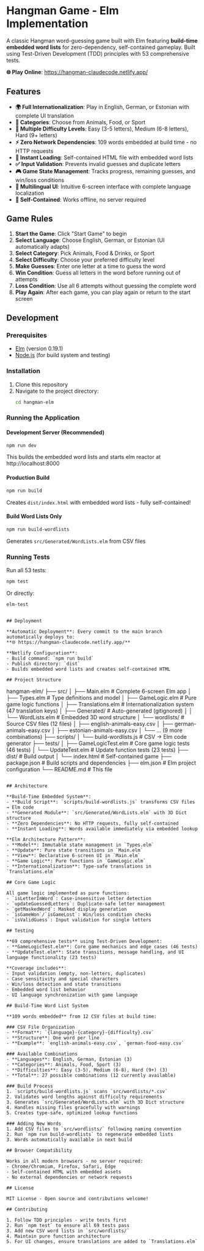 # Hangman Game - Elm Implementation

A classic Hangman word-guessing game built with Elm featuring **build-time embedded word lists** for zero-dependency, self-contained gameplay. Built using Test-Driven Development (TDD) principles with 53 comprehensive tests.

**🌐 Play Online**: https://hangman-claudecode.netlify.app/

## Features

- **🌍 Full Internationalization**: Play in English, German, or Estonian with complete UI translation
- **📂 Categories**: Choose from Animals, Food, or Sport
- **🎯 Multiple Difficulty Levels**: Easy (3-5 letters), Medium (6-8 letters), Hard (9+ letters)
- **⚡ Zero Network Dependencies**: 109 words embedded at build time - no HTTP requests
- **🚀 Instant Loading**: Self-contained HTML file with embedded word lists
- **✅ Input Validation**: Prevents invalid guesses and duplicate letters
- **🎮 Game State Management**: Tracks progress, remaining guesses, and win/loss conditions
- **🎨 Multilingual UI**: Intuitive 6-screen interface with complete language localization
- **📱 Self-Contained**: Works offline, no server required

## Game Rules

1. **Start the Game**: Click "Start Game" to begin
2. **Select Language**: Choose English, German, or Estonian (UI automatically adapts)
3. **Select Category**: Pick Animals, Food & Drinks, or Sport
4. **Select Difficulty**: Choose your preferred difficulty level
5. **Make Guesses**: Enter one letter at a time to guess the word
6. **Win Condition**: Guess all letters in the word before running out of attempts
7. **Loss Condition**: Use all 6 attempts without guessing the complete word
8. **Play Again**: After each game, you can play again or return to the start screen

## Development

### Prerequisites

- [Elm](https://guide.elm-lang.org/install/elm.html) (version 0.19.1)
- [Node.js](https://nodejs.org/) (for build system and testing)

### Installation

1. Clone this repository
2. Navigate to the project directory:
   ```bash
   cd hangman-elm
   ```

### Running the Application

#### Development Server (Recommended)
```bash
npm run dev
```
This builds the embedded word lists and starts elm reactor at http://localhost:8000

#### Production Build
```bash
npm run build
```
Creates `dist/index.html` with embedded word lists - fully self-contained!

#### Build Word Lists Only
```bash
npm run build-wordlists
```
Generates `src/Generated/WordLists.elm` from CSV files

### Running Tests

Run all 53 tests:
```bash
npm test
```
Or directly:
```bash
elm-test
```
```

## Deployment

**Automatic Deployment**: Every commit to the main branch automatically deploys to:
**🌐 https://hangman-claudecode.netlify.app/**

**Netlify Configuration**:
- Build command: `npm run build`
- Publish directory: `dist`
- Builds embedded word lists and creates self-contained HTML

## Project Structure

```
hangman-elm/
├── src/
│   ├── Main.elm              # Complete 6-screen Elm app
│   ├── Types.elm             # Type definitions and model
│   ├── GameLogic.elm         # Pure game logic functions
│   ├── Translations.elm      # Internationalization system (47 translation keys)
│   ├── Generated/            # Auto-generated (gitignored)
│   │   └── WordLists.elm     # Embedded 3D word structure
│   └── wordlists/            # Source CSV files (12 files)
│       ├── english-animals-easy.csv
│       ├── german-animals-easy.csv
│       ├── estonian-animals-easy.csv
│       └── ... (9 more combinations)
├── scripts/
│   └── build-wordlists.js    # CSV → Elm code generator
├── tests/
│   ├── GameLogicTest.elm     # Core game logic tests (46 tests)
│   └── UpdateTest.elm        # Update function tests (23 tests)
├── dist/                     # Build output
│   └── index.html           # Self-contained game
├── package.json              # Build scripts and dependencies
├── elm.json                  # Elm project configuration
└── README.md                 # This file
```

## Architecture

**Build-Time Embedded System**:
- **Build Script**: `scripts/build-wordlists.js` transforms CSV files → Elm code
- **Generated Module**: `src/Generated/WordLists.elm` with 3D Dict structure
- **Zero Dependencies**: No HTTP requests, fully self-contained
- **Instant Loading**: Words available immediately via embedded lookup

**Elm Architecture Pattern**:
- **Model**: Immutable state management in `Types.elm`
- **Update**: Pure state transitions in `Main.elm`
- **View**: Declarative 6-screen UI in `Main.elm`
- **Game Logic**: Pure functions in `GameLogic.elm`
- **Internationalization**: Type-safe translations in `Translations.elm`

## Core Game Logic

All game logic implemented as pure functions:
- `isLetterInWord`: Case-insensitive letter detection
- `updateGuessedLetters`: Duplicate-safe letter management
- `getMaskedWord`: Masked display generation
- `isGameWon`/`isGameLost`: Win/loss condition checks
- `isValidGuess`: Input validation for single letters

## Testing

**69 comprehensive tests** using Test-Driven Development:
- **GameLogicTest.elm**: Core game mechanics and edge cases (46 tests)
- **UpdateTest.elm**: State transitions, message handling, and UI language functionality (23 tests)

**Coverage includes**:
- Input validation (empty, non-letters, duplicates)
- Case sensitivity and special characters
- Win/loss detection and state transitions
- Embedded word list behavior
- UI language synchronization with game language

## Build-Time Word List System

**109 words embedded** from 12 CSV files at build time:

### CSV File Organization
- **Format**: `{language}-{category}-{difficulty}.csv`
- **Structure**: One word per line
- **Example**: `english-animals-easy.csv`, `german-food-easy.csv`

### Available Combinations
- **Languages**: English, German, Estonian (3)
- **Categories**: Animals, Food, Sport (3)  
- **Difficulties**: Easy (3-5), Medium (6-8), Hard (9+) (3)
- **Total**: 27 possible combinations (12 currently available)

### Build Process
1. `scripts/build-wordlists.js` scans `src/wordlists/*.csv`
2. Validates word lengths against difficulty requirements
3. Generates `src/Generated/WordLists.elm` with 3D Dict structure
4. Handles missing files gracefully with warnings
5. Creates type-safe, optimized lookup functions

### Adding New Words
1. Add CSV files to `src/wordlists/` following naming convention
2. Run `npm run build-wordlists` to regenerate embedded lists
3. Words automatically available in next build

## Browser Compatibility

Works in all modern browsers - no server required:
- Chrome/Chromium, Firefox, Safari, Edge
- Self-contained HTML with embedded assets
- No external dependencies or network requests

## License

MIT License - Open source and contributions welcome!

## Contributing

1. Follow TDD principles - write tests first
2. Run `npm test` to ensure all 69 tests pass
3. Add new CSV word lists in `src/wordlists/`
4. Maintain pure function architecture
5. For UI changes, ensure translations are added to `Translations.elm`